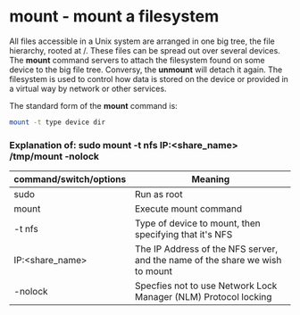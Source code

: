 # mount - mount a filesystem
All files accessible in a Unix system are arranged in one big tree, the file hierarchy, rooted at /. These files can be spread out over several devices. The **mount** command servers to attach the filesystem found on some device to the big file tree. Conversy, the **unmount** will detach it again. The filesystem is used to control how data is stored on the device or provided in a virtual way by network or other services.

The standard form of the **mount** command is:
```bash
mount -t type device dir
```
### Explanation of: sudo mount -t nfs IP:<share_name> /tmp/mount -nolock
|command/switch/options|Meaning|
|---|---|
|sudo|Run as root|
|mount|Execute mount command|
|-t nfs|Type of device to mount, then specifying that it's NFS|
|IP:\<share_name\>|The IP Address of the NFS server, and the name of the share we wish to mount|
|-nolock|Specfies not to use Network Lock Manager (NLM) Protocol locking|
